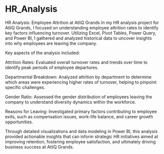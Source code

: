 # HR_Analysis
HR Analysis: Employee Attrition at AtliQ Grands
In my HR analysis project for AtliQ Grands, I focused on understanding employee attrition rates to identify key factors influencing turnover. Utilizing Excel, Pivot Tables, Power Query, and Power BI, I gathered and analyzed historical data to uncover insights into why employees are leaving the company.

Key aspects of the analysis included:

Attrition Rates: Evaluated overall turnover rates and trends over time to identify peak periods of employee departures.

Departmental Breakdown: Analyzed attrition by department to determine which areas were experiencing higher rates of turnover, helping to pinpoint specific challenges.

Gender Ratio: Assessed the gender distribution of employees leaving the company to understand diversity dynamics within the workforce.

Reasons for Leaving: Investigated primary factors contributing to employee exits, such as compensation issues, work-life balance, and career growth opportunities.

Through detailed visualizations and data modeling in Power BI, this analysis provided actionable insights that can inform strategic HR initiatives aimed at improving retention, fostering employee satisfaction, and ultimately driving business success at AtliQ Grands.
